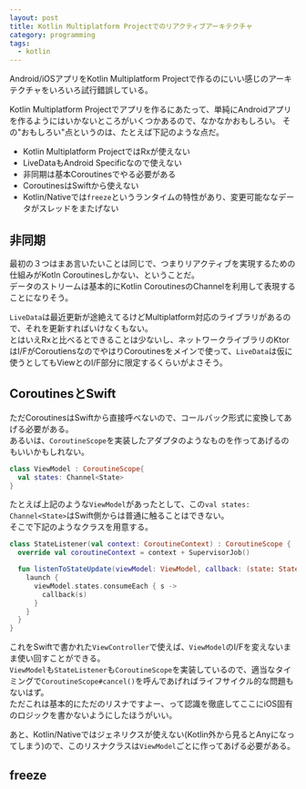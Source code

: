 ```yaml
---
layout: post
title: Kotlin Multiplatform Projectでのリアクティブアーキテクチャ
category: programming
tags:
  - kotlin
---
```


Android/iOSアプリをKotlin Multiplatform Projectで作るのにいい感じのアーキテクチャをいろいろ試行錯誤している。

Kotlin Multiplatform Projectでアプリを作るにあたって、単純にAndroidアプリを作るようにはいかないところがいくつかあるので、なかなかおもしろい。
その"おもしろい"点というのは、たとえば下記のような点だ。

- Kotlin Multiplatform ProjectではRxが使えない
- LiveDataもAndroid Specificなので使えない
- 非同期は基本Coroutinesでやる必要がある
- CoroutinesはSwiftから使えない
- Kotlin/Nativeでは`freeze`というランタイムの特性があり、変更可能ななデータがスレッドをまたげない

## 非同期

最初の３つはまあ言いたいことは同じで、つまりリアクティブを実現するための仕組みがKotln Coroutinesしかない、ということだ。  
データのストリームは基本的にKotlin CoroutinesのChannelを利用して表現することになりそう。

`LiveData`は最近更新が途絶えてるけどMultiplatform対応のライブラリがあるので、それを更新すればいけなくもない。  
とはいえRxと比べるとできることは少ないし、ネットワークライブラリのKtorはI/FがCoroutiensなのでやはりCoroutinesをメインで使って、`LiveData`は仮に使うとしてもViewとのI/F部分に限定するくらいがよさそう。

## CoroutinesとSwift

ただCoroutinesはSwiftから直接呼べないので、コールバック形式に変換してあげる必要がある。  
あるいは、`CoroutineScope`を実装したアダプタのようなものを作ってあげるのもいいかもしれない。

```kotlin
class ViewModel : CoroutineScope{
  val states: Channel<State>
}
```

たとえば上記のような`ViewModel`があったとして、この`val states: Channel<State>`はSwift側からは普通に触ることはできない。  
そこで下記のようなクラスを用意する。

```kotlin
class StateListener(val context: CoroutineContext) : CoroutineScope {
  override val coroutineContext = context + SupervisorJob()

  fun listenToStateUpdate(viewModel: ViewModel, callback: (state: State) -> Unit) {
    launch {
      viewModel.states.consumeEach { s -> 
        callback(s)
      }
    }
  }
}
```

これをSwiftで書かれた`ViewController`で使えば、`ViewModel`のI/Fを変えないまま使い回すことができる。  
`ViewModel`も`StateListener`も`CoroutineScope`を実装しているので、適当なタイミングで`CoroutineScope#cancel()`を呼んであげればライフサイクル的な問題もないはず。  
ただこれは基本的にただのリスナですよー、って認識を徹底してここにiOS固有のロジックを書かないようにしたほうがいい。

あと、Kotlin/Nativeではジェネリクスが使えない(Kotlin外から見るとAnyになってしまう)ので、このリスナクラスは`ViewModel`ごとに作ってあげる必要がある。

## freeze
